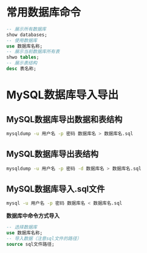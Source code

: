 # 常用数据库命令

```sql
-- 展示所有数据库
show databases;
-- 使用数据库
use 数据库名称;
-- 展示当前数据库所有表
shwo tables;
-- 展示表结构
desc 表名称;
```

# MySQL数据库导入导出

## MySQL数据库导出数据和表结构

```bash
mysqldump -u 用户名 -p 密码 数据库名 > 数据库名.sql
```

## MySQL数据库导出表结构

```bash
mysqldump -u 用户名 -p 密码 -d 数据库名 > 数据库名.sql
```

## MySQL数据库导入.sql文件

```bash
mysql -u 用户名 -p 密码 数据库名 < 数据库名.sql
```

**数据库中命令方式导入**

```sql
-- 选择数据库
use 数据库名称;
-- 导入数据（注意sql文件的路径）
source sql文件路径;
```